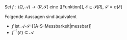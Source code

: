 Sei $f : (\Omega, \mathcal{A}) \to (R, \mathscr{S})$ eine [[Funktion]], $\mathcal{E} \subseteq \mathcal{P}(R)$, $\mathscr{S} = \sigma(\mathcal{E})$

Folgende Aussagen sind äquivalent
- $f$ ist $\mathcal{A}$-$\mathscr{S}$-[[A-S-Messbarkeit|messbar]]
- $f^{-1}(\mathcal{E}) \subseteq \mathcal{A}$